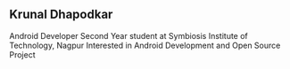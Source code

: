## Krunal Dhapodkar
Android Developer
Second Year student at Symbiosis Institute of Technology, Nagpur
Interested in Android Development and Open Source Project